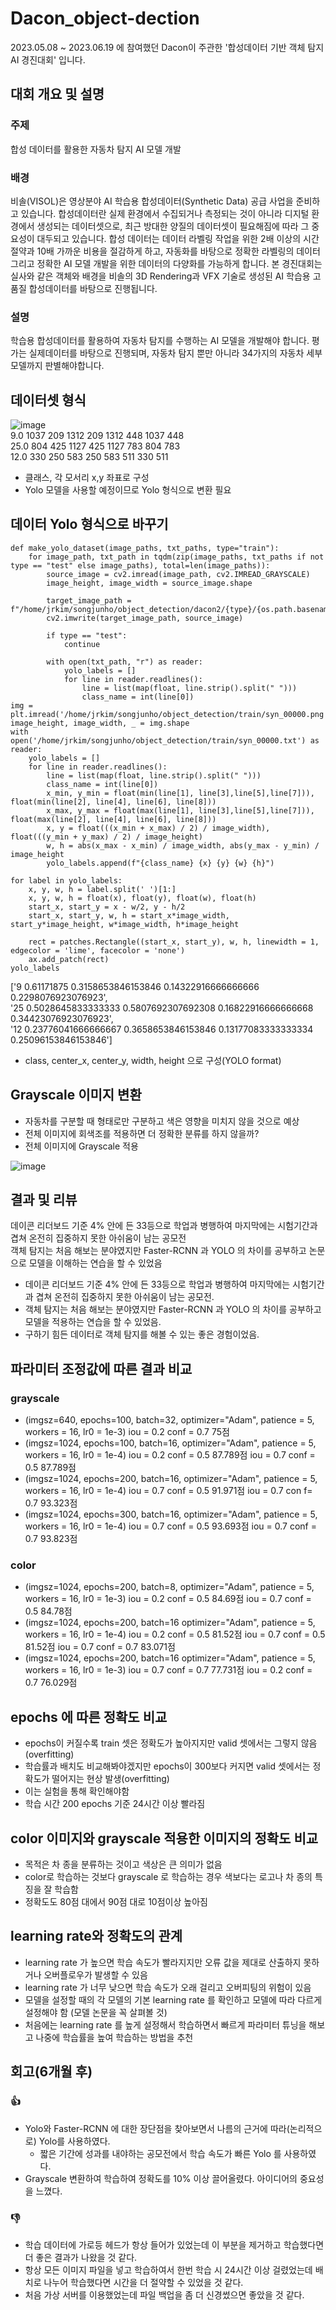 # Dacon_object-dection
2023.05.08 ~ 2023.06.19 에 참여했던 Dacon이 주관한 '합성데이터 기반 객체 탐지 AI 경진대회' 입니다.
## 대회 개요 및 설명
### 주제
합성 데이터를 활용한 자동차 탐지 AI 모델 개발
### 배경
비솔(VISOL)은 영상분야 AI 학습용 합성데이터(Synthetic Data) 공급 사업을 준비하고 있습니다.
합성데이터란 실제 환경에서 수집되거나 측정되는 것이 아니라 디지털 환경에서 생성되는 데이터셋으로,
최근 방대한 양질의 데이터셋이 필요해짐에 따라 그 중요성이 대두되고 있습니다.
합성 데이터는 데이터 라벨링 작업을 위한 2배 이상의 시간 절약과 10배 가까운 비용을 절감하게 하고, 자동화를 바탕으로 정확한 라벨링의 데이터 그리고 정확한 AI 모델 개발을 위한 데이터의 다양화를 가능하게 합니다.
본 경진대회는 실사와 같은 객체와 배경을 비솔의 3D Rendering과 VFX 기술로 생성된 AI 학습용 고품질 합성데이터를 바탕으로 진행됩니다.
### 설명
학습용 합성데이터를 활용하여 자동차 탐지를 수행하는 AI 모델을 개발해야 합니다.
평가는 실제데이터를 바탕으로 진행되며, 자동차 탐지 뿐만 아니라 34가지의 자동차 세부모델까지 판별해야합니다.
## 데이터셋 형식
![image](https://github.com/Junoflows/Dacon_object-dection/assets/108385417/79d68e69-fe46-48ee-9032-61e59f8e77b3) <br/>
9.0 1037 209 1312 209 1312 448 1037 448 <br/>
25.0 804 425 1127 425 1127 783 804 783 <br/>
12.0 330 250 583 250 583 511 330 511 <br/>
+ 클래스, 각 모서리 x,y 좌표로 구성
+ Yolo 모델을 사용할 예정이므로 Yolo 형식으로 변환 필요

## 데이터 Yolo 형식으로 바꾸기
```
def make_yolo_dataset(image_paths, txt_paths, type="train"):
    for image_path, txt_path in tqdm(zip(image_paths, txt_paths if not type == "test" else image_paths), total=len(image_paths)):
        source_image = cv2.imread(image_path, cv2.IMREAD_GRAYSCALE)        
        image_height, image_width = source_image.shape
        
        target_image_path = f"/home/jrkim/songjunho/object_detection/dacon2/{type}/{os.path.basename(image_path)}"
        cv2.imwrite(target_image_path, source_image)
        
        if type == "test":
            continue
        
        with open(txt_path, "r") as reader:
            yolo_labels = []
            for line in reader.readlines():
                line = list(map(float, line.strip().split(" ")))
                class_name = int(line[0])
img = plt.imread('/home/jrkim/songjunho/object_detection/train/syn_00000.png')
image_height, image_width, _ = img.shape
with open('/home/jrkim/songjunho/object_detection/train/syn_00000.txt') as reader:
    yolo_labels = []
    for line in reader.readlines():
        line = list(map(float, line.strip().split(" ")))
        class_name = int(line[0])
        x_min, y_min = float(min(line[1], line[3],line[5],line[7])), float(min(line[2], line[4], line[6], line[8]))
        x_max, y_max = float(max(line[1], line[3],line[5],line[7])), float(max(line[2], line[4], line[6], line[8]))
        x, y = float(((x_min + x_max) / 2) / image_width), float(((y_min + y_max) / 2) / image_height)
        w, h = abs(x_max - x_min) / image_width, abs(y_max - y_min) / image_height
        yolo_labels.append(f"{class_name} {x} {y} {w} {h}")
 
for label in yolo_labels:
    x, y, w, h = label.split(' ')[1:]
    x, y, w, h = float(x), float(y), float(w), float(h)
    start_x, start_y = x - w/2, y - h/2
    start_x, start_y, w, h = start_x*image_width, start_y*image_height, w*image_width, h*image_height
    
    rect = patches.Rectangle((start_x, start_y), w, h, linewidth = 1, edgecolor = 'lime', facecolor = 'none')
    ax.add_patch(rect)    
yolo_labels
```
['9 0.61171875 0.3158653846153846 0.14322916666666666 0.2298076923076923', <br/>
 '25 0.5028645833333333 0.5807692307692308 0.16822916666666668 0.34423076923076923', <br/>
 '12 0.23776041666666667 0.3658653846153846 0.13177083333333334 0.25096153846153846'] <br/>

+ class, center_x, center_y, width, height 으로 구성(YOLO format)

## Grayscale 이미지 변환
+ 자동차를 구분할 때 형태로만 구분하고 색은 영향을 미치지 않을 것으로 예상
+ 전체 이미지에 회색조를 적용하면 더 정확한 분류를 하지 않을까?
+ 전체 이미지에 Grayscale 적용

![image](https://github.com/Junoflows/Dacon_object-dection/assets/108385417/a75cceaa-93d9-4a2a-8bfc-c3d03e7417ca)

## 결과 및 리뷰
데이콘 리더보드 기준 4% 안에 든 33등으로 학업과 병행하여 마지막에는 시험기간과 겹쳐 온전히 집중하지 못한 아쉬움이 남는 공모전  
객체 탐지는 처음 해보는 분야였지만 Faster-RCNN 과 YOLO 의 차이를 공부하고 논문으로 모델을 이해하는 연습을 할 수 있었음
+ 데이콘 리더보드 기준 4% 안에 든 33등으로 학업과 병행하여 마지막에는 시험기간과 겹쳐 온전히 집중하지 못한 아쉬움이 남는 공모전.  
+ 객체 탐지는 처음 해보는 분야였지만 Faster-RCNN 과 YOLO 의 차이를 공부하고 모델을 적용하는 연습을 할 수 있었음.
+ 구하기 힘든 데이터로 객체 탐지를 해볼 수 있는 좋은 경험이었음.

## 파라미터 조정값에 따른 결과 비교
### grayscale
+ (imgsz=640, epochs=100, batch=32, optimizer="Adam", patience = 5, workers = 16, lr0 = 1e-3)
iou = 0.2 conf = 0.7 75점
+ (imgsz=1024, epochs=100, batch=16, optimizer="Adam", patience = 5, workers = 16, lr0 = 1e-4)
iou = 0.2 conf = 0.5 87.789점
iou = 0.7 conf = 0.5 87.789점
+ (imgsz=1024, epochs=200, batch=16, optimizer="Adam", patience = 5, workers = 16, lr0 = 1e-4)
iou = 0.7 conf = 0.5 91.971점
iou = 0.7 con f= 0.7 93.323점
+ (imgsz=1024, epochs=300, batch=16, optimizer="Adam", patience = 5, workers = 16, lr0 = 1e-4)
iou = 0.7 conf = 0.5 93.693점
iou = 0.7 conf = 0.7 93.823점
### color
+ (imgsz=1024, epochs=200, batch=8, optimizer="Adam", patience = 5, workers = 16, lr0 = 1e-3)
iou = 0.2 conf = 0.5 84.69점
iou = 0.7 conf = 0.5 84.78점
+ (imgsz=1024, epochs=200, batch=16 optimizer="Adam", patience = 5, workers = 16, lr0 = 1e-4)
iou = 0.2 conf = 0.5 81.52점
iou = 0.7 conf = 0.5 81.52점
iou = 0.7 conf = 0.7 83.071점
+ (imgsz=1024, epochs=200, batch=16 optimizer="Adam", patience = 5, workers = 16, lr0 = 1e-3)
iou = 0.7 conf = 0.7 77.731점
iou = 0.2  conf = 0.7 76.029점


## epochs 에 따른 정확도 비교
+ epochs이 커질수록 train 셋은 정확도가 높아지지만 valid 셋에서는 그렇지 않음 (overfitting)
+ 학습률과 배치도 비교해봐야겠지만 epochs이 300보다 커지면 valid 셋에서는 정확도가 떨어지는 현상 발생(overfitting)
+ 이는 실험을 통해 확인해야함
+ 학습 시간 200 epochs 기준 24시간 이상 빨라짐

## color 이미지와 grayscale 적용한 이미지의 정확도 비교
+ 목적은 차 종을 분류하는 것이고 색상은 큰 의미가 없음
+ color로 학습하는 것보다 grayscale 로 학습하는 경우 색보다는 로고나 차 종의 특징을 잘 학습함
+ 정확도도 80점 대에서 90점 대로 10점이상 높아짐
## learning rate와 정확도의 관계
+ learning rate 가 높으면 학습 속도가 빨라지지만 오류 값을 제대로 산출하지 못하거나 오버플로우가 발생할 수 있음
+ learning rate 가 너무 낮으면 학습 속도가 오래 걸리고 오버피팅의 위험이 있음
+ 모델을 설정할 때의 각 모델의 기본 learning rate 를 확인하고 모델에 따라 다르게 설정해야 함 (모델 논문을 꼭 살펴볼 것)
+ 처음에는 learning rate 를 높게 설정해서 학습하면서 빠르게 파라미터 튜닝을 해보고 나중에 학습률을 높여 학습하는 방법을 추천
## 회고(6개월 후)
### 👍
+ Yolo와 Faster-RCNN 에 대한 장단점을 찾아보면서 나름의 근거에 따라(논리적으로) Yolo를 사용하였다.
  + 짧은 기간에 성과를 내야하는 공모전에서 학습 속도가 빠른 Yolo 를 사용하였다.
+ Grayscale 변환하여 학습하여 정확도를 10% 이상 끌어올렸다. 아이디어의 중요성을 느꼈다.
### 👎
+ 학습 데이터에 가로등 헤드가 항상 들어가 있었는데 이 부분을 제거하고 학습했다면 더 좋은 결과가 나왔을 것 같다.
+ 항상 모든 이미지 파일을 넣고 학습하여서 한번 학습 시 24시간 이상 걸렸었는데 배치로 나누어 학습했다면 시간을 더 절약할 수 있었을 것 같다.
+ 처음 가상 서버를 이용했었는데 파일 백업을 좀 더 신경썼으면 좋았을 것 같다.
